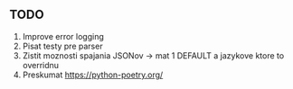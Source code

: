 ## TODO
1. Improve error logging
2. Pisat testy pre parser
3. Zistit moznosti spajania JSONov -> mat 1 DEFAULT a jazykove ktore to overridnu
4. Preskumat https://python-poetry.org/